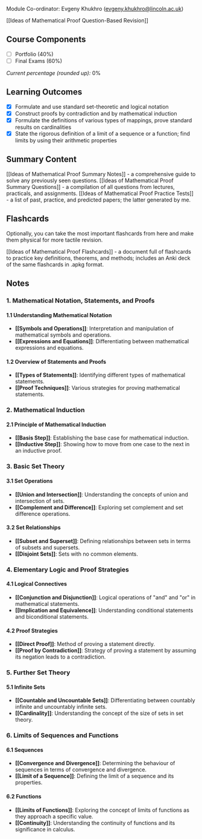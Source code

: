 Module Co-ordinator: Evgeny Khukhro (evgeny.khukhro@lincoln.ac.uk)

[[Ideas of Mathematical Proof Question-Based Revision]]

## Course Components

- [ ] Portfolio (40%)
- [ ] Final Exams (60%)

*Current percentage (rounded up):* 0%

## Learning Outcomes

- [x] Formulate and use standard set-theoretic and logical notation
- [x] Construct proofs by contradiction and by mathematical induction
- [x] Formulate the definitions of various types of mappings, prove standard results on cardinalities
- [x] State the rigorous definition of a limit of a sequence or a function; find limits by using their arithmetic properties

## Summary Content

[[Ideas of Mathematical Proof Summary Notes]] - a comprehensive guide to solve any previously seen questions.
[[Ideas of Mathematical Proof Summary Questions]] - a compilation of all questions from lectures, practicals, and assignments.
[[Ideas of Mathematical Proof Practice Tests]] - a list of past, practice, and predicted papers; the latter generated by me.

## Flashcards

Optionally, you can take the most important flashcards from here and make them physical for more tactile revision.

[[Ideas of Mathematical Proof Flashcards]] - a document full of flashcards to practice key definitions, theorems, and methods; includes an Anki deck of the same flashcards in .apkg format.

## Notes

### 1. Mathematical Notation, Statements, and Proofs

#### 1.1 Understanding Mathematical Notation

- **[[Symbols and Operations]]**: Interpretation and manipulation of mathematical symbols and operations.
- **[[Expressions and Equations]]**: Differentiating between mathematical expressions and equations.

#### 1.2 Overview of Statements and Proofs

- **[[Types of Statements]]**: Identifying different types of mathematical statements.
- **[[Proof Techniques]]**: Various strategies for proving mathematical statements.

### 2. Mathematical Induction

#### 2.1 Principle of Mathematical Induction

- **[[Basis Step]]**: Establishing the base case for mathematical induction.
- **[[Inductive Step]]**: Showing how to move from one case to the next in an inductive proof.

### 3. Basic Set Theory

#### 3.1 Set Operations

- **[[Union and Intersection]]**: Understanding the concepts of union and intersection of sets.
- **[[Complement and Difference]]**: Exploring set complement and set difference operations.

#### 3.2 Set Relationships

- **[[Subset and Superset]]**: Defining relationships between sets in terms of subsets and supersets.
- **[[Disjoint Sets]]**: Sets with no common elements.

### 4. Elementary Logic and Proof Strategies

#### 4.1 Logical Connectives

- **[[Conjunction and Disjunction]]**: Logical operations of "and" and "or" in mathematical statements.
- **[[Implication and Equivalence]]**: Understanding conditional statements and biconditional statements.

#### 4.2 Proof Strategies

- **[[Direct Proof]]**: Method of proving a statement directly.
- **[[Proof by Contradiction]]**: Strategy of proving a statement by assuming its negation leads to a contradiction.

### 5. Further Set Theory

#### 5.1 Infinite Sets

- **[[Countable and Uncountable Sets]]**: Differentiating between countably infinite and uncountably infinite sets.
- **[[Cardinality]]**: Understanding the concept of the size of sets in set theory.

### 6. Limits of Sequences and Functions

#### 6.1 Sequences

- **[[Convergence and Divergence]]**: Determining the behaviour of sequences in terms of convergence and divergence.
- **[[Limit of a Sequence]]**: Defining the limit of a sequence and its properties.

#### 6.2 Functions

- **[[Limits of Functions]]**: Exploring the concept of limits of functions as they approach a specific value.
- **[[Continuity]]**: Understanding the continuity of functions and its significance in calculus.